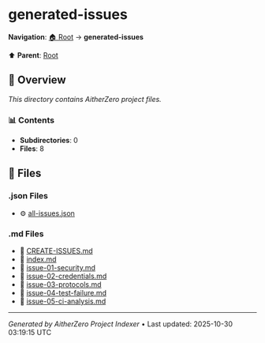 # generated-issues

**Navigation**: [🏠 Root](../index.md) → **generated-issues**

⬆️ **Parent**: [Root](../index.md)

## 📖 Overview

*This directory contains AitherZero project files.*

### 📊 Contents

- **Subdirectories**: 0
- **Files**: 8

## 📄 Files

### .json Files

- ⚙️ [all-issues.json](./all-issues.json)

### .md Files

- 📝 [CREATE-ISSUES.md](./CREATE-ISSUES.md)
- 📝 [index.md](./index.md)
- 📝 [issue-01-security.md](./issue-01-security.md)
- 📝 [issue-02-credentials.md](./issue-02-credentials.md)
- 📝 [issue-03-protocols.md](./issue-03-protocols.md)
- 📝 [issue-04-test-failure.md](./issue-04-test-failure.md)
- 📝 [issue-05-ci-analysis.md](./issue-05-ci-analysis.md)

---

*Generated by AitherZero Project Indexer* • Last updated: 2025-10-30 03:19:15 UTC

